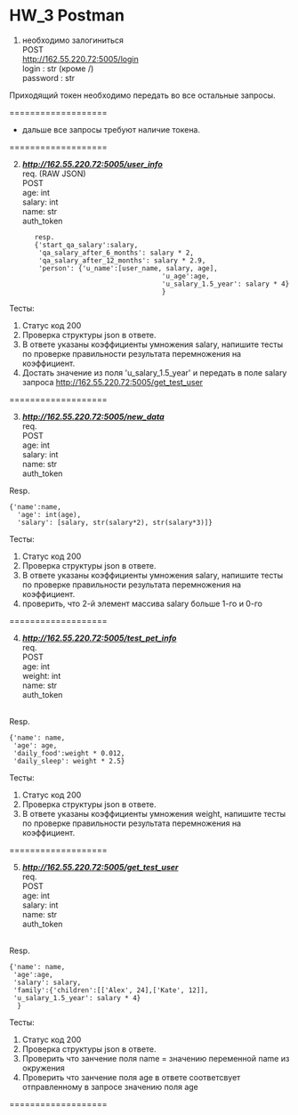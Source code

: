 HW_3 Postman
=====

1) необходимо залогиниться
<br>POST
<br>http://162.55.220.72:5005/login
<br>login : str (кроме /)
<br>password : str

Приходящий токен необходимо передать во все остальные запросы.

===================
- дальше все запросы требуют наличие токена.

===================

2) ___http://162.55.220.72:5005/user_info___
<br>req. (RAW JSON)
<br>POST
<br>age: int
<br>salary: int
<br>name: str
<br>auth_token


          resp.
          {'start_qa_salary':salary,
           'qa_salary_after_6_months': salary * 2,
           'qa_salary_after_12_months': salary * 2.9,
           'person': {'u_name':[user_name, salary, age],
                                          'u_age':age,
                                          'u_salary_1.5_year': salary * 4}
                                          }

Тесты:
1) Статус код 200
2) Проверка структуры json в ответе.
3) В ответе указаны коэффициенты умножения salary, напишите тесты по проверке правильности результата перемножения на коэффициент.
4) Достать значение из поля 'u_salary_1.5_year' и передать в поле salary запроса http://162.55.220.72:5005/get_test_user 

===================

3. ___http://162.55.220.72:5005/new_data___
<br>req.
<br>POST
<br>age: int
<br>salary: int
<br>name: str
<br>auth_token

Resp.

    {'name':name,
      'age': int(age),
      'salary': [salary, str(salary*2), str(salary*3)]}

Тесты:
1) Статус код 200
2) Проверка структуры json в ответе.
3) В ответе указаны коэффициенты умножения salary, напишите тесты по проверке правильности результата перемножения на коэффициент.
4) проверить, что 2-й элемент массива salary больше 1-го и 0-го

===================

4) ___http://162.55.220.72:5005/test_pet_info___
<br>req.
<br>POST
<br>age: int
<br>weight: int
<br>name: str
<br>auth_token


<br>Resp.

    {'name': name,
     'age': age,
     'daily_food':weight * 0.012,
     'daily_sleep': weight * 2.5}


Тесты:
1) Статус код 200
2) Проверка структуры json в ответе.
3) В ответе указаны коэффициенты умножения weight, напишите тесты по проверке правильности результата перемножения на коэффициент.

===================

5) ___http://162.55.220.72:5005/get_test_user___
<br>req.
<br>POST
<br>age: int
<br>salary: int
<br>name: str
<br>auth_token

<br>Resp.

    {'name': name,
     'age':age,
     'salary': salary,
     'family':{'children':[['Alex', 24],['Kate', 12]],
     'u_salary_1.5_year': salary * 4}
      }

Тесты:
1) Статус код 200
2) Проверка структуры json в ответе.
3) Проверить что занчение поля name = значению переменной name из окружения
4) Проверить что занчение поля age в ответе соответсвует отправленному в запросе значению поля age

===================

